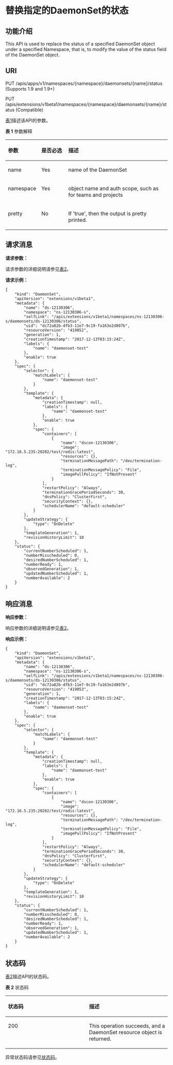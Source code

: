 # 替换指定的DaemonSet的状态<a name="cce_02_0143"></a>

## 功能介绍<a name="section47376726"></a>

This API is used to replace the status of a specified DaemonSet object under a specified Namespace, that is, to modify the value of the status field of the DaemonSet object.

## URI<a name="section23737353"></a>

PUT /apis/apps/v1/namespaces/\{namespace\}/daemonsets/\{name\}/status \(Supports 1.9 and 1.9+\)

PUT /apis/extensions/v1beta1/namespaces/\{namespace\}/daemonsets/\{name\}/status \(Compatible\)

[表1](#d0e32918)描述该API的参数。

**表 1**  参数解释

<a name="d0e32918"></a>
<table><thead align="left"><tr id="row48062574"><th class="cellrowborder" valign="top" width="17.169999999999998%" id="mcps1.2.4.1.1"><p id="p65652297517"><a name="p65652297517"></a><a name="p65652297517"></a>参数</p>
</th>
<th class="cellrowborder" valign="top" width="17.169999999999998%" id="mcps1.2.4.1.2"><p id="p165661629135114"><a name="p165661629135114"></a><a name="p165661629135114"></a>是否必选</p>
</th>
<th class="cellrowborder" valign="top" width="65.66%" id="mcps1.2.4.1.3"><p id="p14567629115114"><a name="p14567629115114"></a><a name="p14567629115114"></a>描述</p>
</th>
</tr>
</thead>
<tbody><tr id="row26813992"><td class="cellrowborder" valign="top" width="17.169999999999998%" headers="mcps1.2.4.1.1 "><p id="p24449721"><a name="p24449721"></a><a name="p24449721"></a>name</p>
</td>
<td class="cellrowborder" valign="top" width="17.169999999999998%" headers="mcps1.2.4.1.2 "><p id="p34270416"><a name="p34270416"></a><a name="p34270416"></a>Yes</p>
</td>
<td class="cellrowborder" valign="top" width="65.66%" headers="mcps1.2.4.1.3 "><p id="p24440274"><a name="p24440274"></a><a name="p24440274"></a>name of the DaemonSet</p>
</td>
</tr>
<tr id="row18635880"><td class="cellrowborder" valign="top" width="17.169999999999998%" headers="mcps1.2.4.1.1 "><p id="p33111288"><a name="p33111288"></a><a name="p33111288"></a>namespace</p>
</td>
<td class="cellrowborder" valign="top" width="17.169999999999998%" headers="mcps1.2.4.1.2 "><p id="p64768681"><a name="p64768681"></a><a name="p64768681"></a>Yes</p>
</td>
<td class="cellrowborder" valign="top" width="65.66%" headers="mcps1.2.4.1.3 "><p id="p11771810"><a name="p11771810"></a><a name="p11771810"></a>object name and auth scope, such as for teams and projects</p>
</td>
</tr>
<tr id="row38837434"><td class="cellrowborder" valign="top" width="17.169999999999998%" headers="mcps1.2.4.1.1 "><p id="p58824435"><a name="p58824435"></a><a name="p58824435"></a>pretty</p>
</td>
<td class="cellrowborder" valign="top" width="17.169999999999998%" headers="mcps1.2.4.1.2 "><p id="p49929"><a name="p49929"></a><a name="p49929"></a>No</p>
</td>
<td class="cellrowborder" valign="top" width="65.66%" headers="mcps1.2.4.1.3 "><p id="p4044259"><a name="p4044259"></a><a name="p4044259"></a>If 'true', then the output is pretty printed.</p>
</td>
</tr>
</tbody>
</table>

## 请求消息<a name="section12309589"></a>

**请求参数：**

请求参数的详细说明请参见[表2](创建DaemonSet.md#d0e31376)。

**请求示例：**

```
{
    "kind": "DaemonSet",
    "apiVersion": "extensions/v1beta1",
    "metadata": {
        "name": "ds-12130306",
        "namespace": "ns-12130306-s",
        "selfLink": "/apis/extensions/v1beta1/namespaces/ns-12130306-s/daemonsets/ds-12130306/status",
        "uid": "dc72a82b-dfb3-11e7-9c19-fa163e2d897b",
        "resourceVersion": "419052",
        "generation": 1,
        "creationTimestamp": "2017-12-13T03:15:24Z",
        "labels": {
            "name": "daemonset-test"
        },
        "enable": true
    },
    "spec": {
        "selector": {
            "matchLabels": {
                "name": "daemonset-test"
            }
        },
        "template": {
            "metadata": {
                "creationTimestamp": null,
                "labels": {
                    "name": "daemonset-test"
                },
                "enable": true
            },
            "spec": {
                "containers": [
                    {
                        "name": "dscon-12130306",
                        "image": "172.16.5.235:20202/test/redis:latest",
                        "resources": {},
                        "terminationMessagePath": "/dev/termination-log",
                        "terminationMessagePolicy": "File",
                        "imagePullPolicy": "IfNotPresent"
                    }
                ],
                "restartPolicy": "Always",
                "terminationGracePeriodSeconds": 30,
                "dnsPolicy": "ClusterFirst",
                "securityContext": {},
                "schedulerName": "default-scheduler"
            }
        },
        "updateStrategy": {
            "type": "OnDelete"
        },
        "templateGeneration": 1,
        "revisionHistoryLimit": 10
    },
    "status": {
        "currentNumberScheduled": 1,
        "numberMisscheduled": 0,
        "desiredNumberScheduled": 1,
        "numberReady": 1,
        "observedGeneration": 1,
        "updatedNumberScheduled": 1,
        "numberAvailable": 2
    }
}
```

## 响应消息<a name="section43677444"></a>

**响应参数：**

响应参数的详细说明请参见[表2](创建DaemonSet.md#d0e31376)。

**响应示例：**

```
{
    "kind": "DaemonSet",
    "apiVersion": "extensions/v1beta1",
    "metadata": {
        "name": "ds-12130306",
        "namespace": "ns-12130306-s",
        "selfLink": "/apis/extensions/v1beta1/namespaces/ns-12130306-s/daemonsets/ds-12130306/status",
        "uid": "dc72a82b-dfb3-11e7-9c19-fa163e2d897b",
        "resourceVersion": "419053",
        "generation": 1,
        "creationTimestamp": "2017-12-13T03:15:24Z",
        "labels": {
            "name": "daemonset-test"
        },
        "enable": true
    },
    "spec": {
        "selector": {
            "matchLabels": {
                "name": "daemonset-test"
            }
        },
        "template": {
            "metadata": {
                "creationTimestamp": null,
                "labels": {
                    "name": "daemonset-test"
                },
                "enable": true
            },
            "spec": {
                "containers": [
                    {
                        "name": "dscon-12130306",
                        "image": "172.16.5.235:20202/test/redis:latest",
                        "resources": {},
                        "terminationMessagePath": "/dev/termination-log",
                        "terminationMessagePolicy": "File",
                        "imagePullPolicy": "IfNotPresent"
                    }
                ],
                "restartPolicy": "Always",
                "terminationGracePeriodSeconds": 30,
                "dnsPolicy": "ClusterFirst",
                "securityContext": {},
                "schedulerName": "default-scheduler"
            }
        },
        "updateStrategy": {
            "type": "OnDelete"
        },
        "templateGeneration": 1,
        "revisionHistoryLimit": 10
    },
    "status": {
        "currentNumberScheduled": 1,
        "numberMisscheduled": 0,
        "desiredNumberScheduled": 1,
        "numberReady": 1,
        "observedGeneration": 1,
        "updatedNumberScheduled": 1,
        "numberAvailable": 2
    }
}
```

## 状态码<a name="section57552677"></a>

[表2](#d0e33007)描述API的状态码。

**表 2**  状态码

<a name="d0e33007"></a>
<table><thead align="left"><tr id="row26172150"><th class="cellrowborder" valign="top" width="50%" id="mcps1.2.3.1.1"><p id="p39569378"><a name="p39569378"></a><a name="p39569378"></a>状态码</p>
</th>
<th class="cellrowborder" valign="top" width="50%" id="mcps1.2.3.1.2"><p id="p51003075"><a name="p51003075"></a><a name="p51003075"></a>描述</p>
</th>
</tr>
</thead>
<tbody><tr id="row37608449"><td class="cellrowborder" valign="top" width="50%" headers="mcps1.2.3.1.1 "><p id="p26385539"><a name="p26385539"></a><a name="p26385539"></a>200</p>
</td>
<td class="cellrowborder" valign="top" width="50%" headers="mcps1.2.3.1.2 "><p id="p56853938"><a name="p56853938"></a><a name="p56853938"></a>This operation succeeds, and a DaemonSet resource object is returned.</p>
</td>
</tr>
</tbody>
</table>

异常状态码请参见[状态码](状态码.md)。

